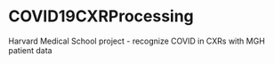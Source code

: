 # COVID19CXRProcessing
Harvard Medical School project - recognize COVID in CXRs with MGH patient data 
